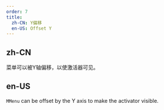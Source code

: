 ```yaml
---
order: 7
title:
  zh-CN: Y偏移
  en-US: Offset Y
---
```


## zh-CN

菜单可以被Y轴偏移，以使激活器可见。

## en-US

`MMenu` can be offset by the Y axis to make the activator visible.
